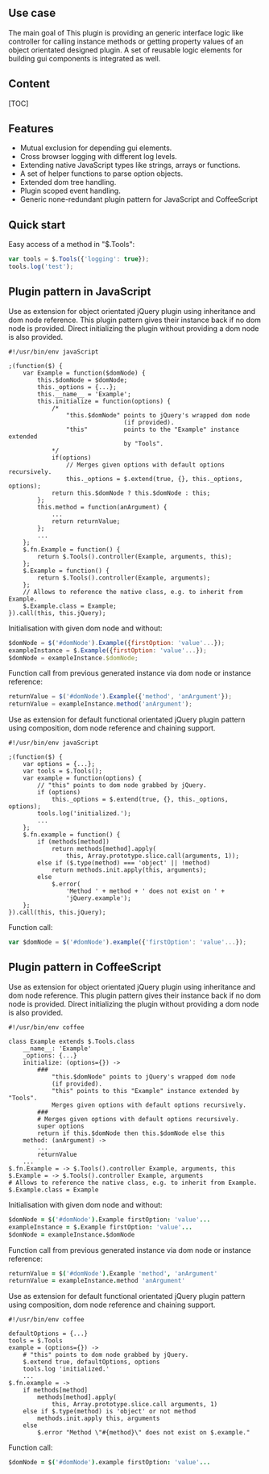 <!-- !/usr/bin/env markdown
-*- coding: utf-8 -*- -->

<!-- region header

Copyright Torben Sickert 16.12.2012

License
-------

This library written by Torben Sickert stand under a creative commons naming
3.0 unported license. see http://creativecommons.org/licenses/by/3.0/deed.de

endregion -->

<!--|deDE:Einsatz-->
Use case
--------

The main goal of This plugin is providing an generic interface logic like
controller for calling instance methods or getting property values of an object
orientated designed plugin. A set of reusable logic elements for building gui
components is integrated as well.
<!--deDE:
    Hauptziel dieses Plugins ist es einen generischen Weg zu bieten indem
    Objekt Orientierte Plugins verfasst werden können, ohne dabei gegen
    jQuery's Vorgaben an Plugins zu verstoßen.
    Desweiteren werden einige wiederverwendbare Logikbausteine zum Bau
    verschiedener GUI-Komponenten mitgeliefert.
-->

<!--|deDE:Inhalt-->
Content
------

<!--Place for automatic generated table of contents.-->
[TOC]

<!--|deDE:Merkmale-->
Features
--------

<ul>
    <li>
        Mutual exclusion for depending gui elements.
        <!--deDE:Wechselseitiger Ausschluss für abhängige GUI-Elemente-->
    </li>
    <li>
        Cross browser logging with different log levels.
        <!--deDE:
            Browserübergreifender Log-Mechanismen mit diversen Log-Levels.
        -->
    </li>
    <li>
        Extending native JavaScript types like strings, arrays or functions.
        <!--deDE:
            Erweiterung der standard JavaScripttypen wie Strings, Arrays und
            Funktionen
        -->
    </li>
    <li>
        A set of helper functions to parse option objects.
        <!--deDE:Hilfsfunktionen um Options-Objekte intelligent zu parsen.-->
    </li>
    <li>
        Extended dom tree handling.<!--deDE:Erweitertes DOM-Baum-Management-->
    </li>
    <li>
        Plugin scoped event handling.
        <!--deDE:Plugineigene Namensräume für Events-->
    </li>
    <li>
        Generic none-redundant plugin pattern for JavaScript and CoffeeScript
        <!--deDE:Generischer Plugin-Muster für JavaScript und CoffeeScript-->
    </li>
</ul>

<!--|deDE:Einstieg-->
Quick start
-----------

Easy access of a method in "$.Tools":
<!--deDE:Einfacher Aufruf einer Method aus "$.Tools":-->

```javaScript
var tools = $.Tools({'logging': true});
tools.log('test');
```

<!--|deDE:Plugin-Vorlage in JavaScript-->
Plugin pattern in JavaScript
----------------------------

Use as extension for object orientated jQuery plugin using inheritance and dom
node reference. This plugin pattern gives their instance back if no dom node is
provided. Direct initializing the plugin without providing a dom node is also
provided.
<!--deDE:
    Einsatz von "$.Tools" um Objekt orientierte jQuery Plugins zu verfassen,
    indem von "$.Tools" geerbt wird und der durch jQuery erweiterte DOM-Knoten
    referenziert wird. Sollte kein DOM-Knoten an die $-Funktion übergeben
    worden sein, gibt dieser Pattern seine Instanz zurück.
-->

    #!/usr/bin/env javaScript

    ;(function($) {
        var Example = function($domNode) {
            this.$domNode = $domNode;
            this._options = {...};
            this.__name__ = 'Example';
            this.initialize = function(options) {
                /*
                    "this.$domNode" points to jQuery's wrapped dom node
                                    (if provided).
                    "this"          points to the "Example" instance extended
                                    by "Tools".
                */
                if(options)
                    // Merges given options with default options recursively.
                    this._options = $.extend(true, {}, this._options, options);
                return this.$domNode ? this.$domNode : this;
            };
            this.method = function(anArgument) {
                ...
                return returnValue;
            };
            ...
        };
        $.fn.Example = function() {
            return $.Tools().controller(Example, arguments, this);
        };
        $.Example = function() {
            return $.Tools().controller(Example, arguments);
        };
        // Allows to reference the native class, e.g. to inherit from Example.
        $.Example.class = Example;
    }).call(this, this.jQuery);

Initialisation with given dom node and without:
<!--deDE:Aufruf mit übergebenen DOM-Knoten und ohne:-->

```javaScript
$domNode = $('#domNode').Example({firstOption: 'value'...});
exampleInstance = $.Example({firstOption: 'value'...});
$domNode = exampleInstance.$domNode;
```

Function call from previous generated instance via dom node or instance
reference:
<!--deDE:
    Aufruf einer Plugin-Method anhand der zuvor generierten Instanzreferenz
    bzw. über den zurückgegebene DOM-Knoten:
-->

```javaScript
returnValue = $('#domNode').Example({'method', 'anArgument'});
returnValue = exampleInstance.method('anArgument');
```

Use as extension for default functional orientated jQuery plugin pattern
using composition, dom node reference and chaining support.
<!--deDE:
    Sollte der standard jQuery-Pattern eingesetzt werden kann wie hier
    beschrieben auf die Methoden von "$.Tools" zugegriffen werden.
-->

    #!/usr/bin/env javaScript

    ;(function($) {
        var options = {...};
        var tools = $.Tools();
        var example = function(options) {
            // "this" points to dom node grabbed by jQuery.
            if (options)
                this._options = $.extend(true, {}, this._options, options);
            tools.log('initialized.');
            ...
        };
        $.fn.example = function() {
            if (methods[method])
                return methods[method].apply(
                    this, Array.prototype.slice.call(arguments, 1));
            else if ($.type(method) === 'object' || !method)
                return methods.init.apply(this, arguments);
            else
                $.error(
                    'Method ' + method + ' does not exist on ' +
                    'jQuery.example');
        };
    }).call(this, this.jQuery);

Function call:<!--deDE:Funktionsaufruf:-->

```javaScript
var $domNode = $('#domNode').example({'firstOption': 'value'...});
```

<!--|deDE:Plugin-Vorlage in CoffeeScript-->
Plugin pattern in CoffeeScript
------------------------------

Use as extension for object orientated jQuery plugin using inheritance and dom
node reference. This plugin pattern gives their instance back if no dom node is
provided. Direct initializing the plugin without providing a dom node is also
provided.
<!--deDE:
    Einsatz von "$.Tools" um Objekt orientierte jQuery Plugins zu verfassen,
    indem von "$.Tools" geerbt wird und der durch jQuery erweiterte DOM-Knoten
    referenziert wird. Sollte kein DOM-Knoten an die $-Funktion übergeben
    worden sein, gibt dieser Pattern seine Instanz zurück.
-->

    #!/usr/bin/env coffee

    class Example extends $.Tools.class
        __name__: 'Example'
        _options: {...}
        initialize: (options={}) ->
            ###
                "this.$domNode" points to jQuery's wrapped dom node
                (if provided).
                "this" points to this "Example" instance extended by "Tools".
                Merges given options with default options recursively.
            ###
            # Merges given options with default options recursively.
            super options
            return if this.$domNode then this.$domNode else this
        method: (anArgument) ->
            ...
            returnValue
        ...
    $.fn.Example = -> $.Tools().controller Example, arguments, this
    $.Example = -> $.Tools().controller Example, arguments
    # Allows to reference the native class, e.g. to inherit from Example.
    $.Example.class = Example

Initialisation with given dom node and without:
<!--deDE:Aufruf mit übergebenen DOM-Knoten und ohne:-->

```coffee
$domNode = $('#domNode').Example firstOption: 'value'...
exampleInstance = $.Example firstOption: 'value'...
$domNode = exampleInstance.$domNode
```

Function call from previous generated instance via dom node or instance
reference:
<!--deDE:
    Aufruf einer Plugin-Method anhand der zuvor generierten Instanzreferenz
    bzw. über den zurückgegebene DOM-Knoten:
-->

```coffee
returnValue = $('#domNode').Example 'method', 'anArgument'
returnValue = exampleInstance.method 'anArgument'
```

Use as extension for default functional orientated jQuery plugin pattern
using composition, dom node reference and chaining support.
<!--deDE:
    Sollte der standard jQuery-Pattern eingesetzt werden kann wie hier
    beschrieben auf die Methoden von "$.Tools" zugegriffen werden.
-->

    #!/usr/bin/env coffee

    defaultOptions = {...}
    tools = $.Tools
    example = (options={}) ->
        # "this" points to dom node grabbed by jQuery.
        $.extend true, defaultOptions, options
        tools.log 'initialized.'
        ...
    $.fn.example = ->
        if methods[method]
            methods[method].apply(
                this, Array.prototype.slice.call arguments, 1)
        else if $.type(method) is 'object' or not method
            methods.init.apply this, arguments
        else
            $.error "Method \"#{method}\" does not exist on $.example."

Function call:<!--deDE:Funktionsaufruf:-->

```coffee
$domNode = $('#domNode').example firstOption: 'value'...
```

<!-- region modline

vim: set tabstop=4 shiftwidth=4 expandtab:
vim: foldmethod=marker foldmarker=region,endregion:

endregion -->
